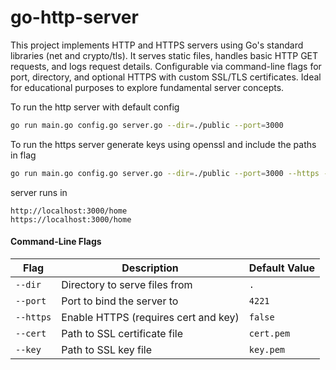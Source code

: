 # go-http-server

This project implements HTTP and HTTPS servers using Go's standard libraries (net and crypto/tls). It serves static files, handles basic HTTP GET requests, and logs request details. Configurable via command-line flags for port, directory, and optional HTTPS with custom SSL/TLS certificates. Ideal for educational purposes to explore fundamental server concepts.

To run the http server with default config 
```bash
go run main.go config.go server.go --dir=./public --port=3000
```
To run the https server generate keys using openssl and include the paths in flag
```bash
go run main.go config.go server.go --dir=./public --port=3000 --https --cert=./tlsCert/cert.pem --key=./tlsCert/key.pem
```
server runs in 
```
http://localhost:3000/home
https://localhost:3000/home
```

#### Command-Line Flags

| Flag         | Description                      | Default Value |
|--------------|----------------------------------|---------------|
| `--dir`| Directory to serve files from    | `.`           |
| `--port`     | Port to bind the server to       | `4221`        |
| `--https`    | Enable HTTPS (requires cert and key) | `false`       |
| `--cert`     | Path to SSL certificate file     | `cert.pem`    |
| `--key`      | Path to SSL key file             | `key.pem`     |
